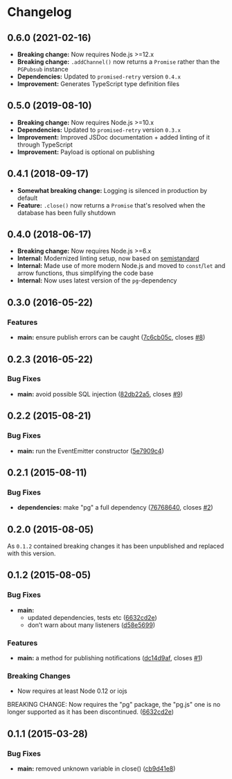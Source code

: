 # Changelog

## 0.6.0 (2021-02-16)

* **Breaking change:** Now requires Node.js >=12.x
* **Breaking change:** `.addChannel()` now returns a `Promise` rather than the `PGPubsub` instance
* **Dependencies:** Updated to `promised-retry` version `0.4.x`
* **Improvement:** Generates TypeScript type definition files

## 0.5.0 (2019-08-10)

* **Breaking change:** Now requires Node.js >=10.x
* **Dependencies:** Updated to `promised-retry` version `0.3.x`
* **Improvement:** Improved JSDoc documentation + added linting of it through TypeScript
* **Improvement:** Payload is optional on publishing

## 0.4.1 (2018-09-17)

* **Somewhat breaking change:** Logging is silenced in production by default
* **Feature:** `.close()` now returns a `Promise` that's resolved when the database has been fully shutdown

## 0.4.0 (2018-06-17)

* **Breaking change:** Now requires Node.js >=6.x
* **Internal:** Modernized linting setup, now based on [semistandard](https://github.com/Flet/semistandard)
* **Internal:** Made use of more modern Node.js and moved to `const`/`let` and arrow functions, thus simplifying the code base
* **Internal:** Now uses latest version of the `pg`-dependency

## 0.3.0 (2016-05-22)

### Features

* **main:** ensure publish errors can be caught ([7c6cb05c](http://github.com/voxpelli/node-pg-pubsub/commit/7c6cb05c1a40b9b4e7f5a8f7d3ba12311c778230), closes [#8](http://github.com/voxpelli/node-pg-pubsub/issues/8))

## 0.2.3 (2016-05-22)

### Bug Fixes

* **main:** avoid possible SQL injection ([82db22a5](http://github.com/voxpelli/node-pg-pubsub/commit/82db22a5b6ec27dd95be4e8e0e812de627fd5c9f), closes [#9](http://github.com/voxpelli/node-pg-pubsub/issues/9))

## 0.2.2 (2015-08-21)

### Bug Fixes

* **main:** run the EventEmitter constructor ([5e7909c4](http://github.com/voxpelli/node-pg-pubsub/commit/5e7909c440848b07b4824eb5c2a684d7a0b37cfc))

## 0.2.1 (2015-08-11)

### Bug Fixes

* **dependencies:** make "pg" a full dependency ([76768640](http://github.com/voxpelli/node-pg-pubsub/commit/767686400fc3099a573a359fecc8d7ef4a5065f4), closes [#2](http://github.com/voxpelli/node-pg-pubsub/issues/2))

## 0.2.0 (2015-08-05)

As `0.1.2` contained breaking changes it has been unpublished and replaced with this version.

## 0.1.2 (2015-08-05)

### Bug Fixes

* **main:**
  * updated dependencies, tests etc ([6632cd2e](http://github.com/voxpelli/node-pg-pubsub/commit/6632cd2ef0a469d4345f50f82aa357192571503e))
  * don’t warn about many listeners ([d58e5699](http://github.com/voxpelli/node-pg-pubsub/commit/d58e5699be134e4c42f09cce4a43adea2267cf40))

### Features

* **main:** a method for publishing notifications ([dc14d9af](http://github.com/voxpelli/node-pg-pubsub/commit/dc14d9af9294511dcba4a0cf70377167cf01115c), closes [#1](http://github.com/voxpelli/node-pg-pubsub/issues/1))

### Breaking Changes

* Now requires at least Node 0.12 or iojs

BREAKING CHANGE: Now requires the "pg" package, the "pg.js" one is no longer supported as it has been discontinued.
 ([6632cd2e](http://github.com/voxpelli/node-pg-pubsub/commit/6632cd2ef0a469d4345f50f82aa357192571503e))

## 0.1.1 (2015-03-28)

### Bug Fixes

* **main:** removed unknown variable in close() ([cb9d41e8](http://github.com/voxpelli/node-pg-pubsub/commit/cb9d41e82f6a9ab5208466407650bd2af4af2b06))
